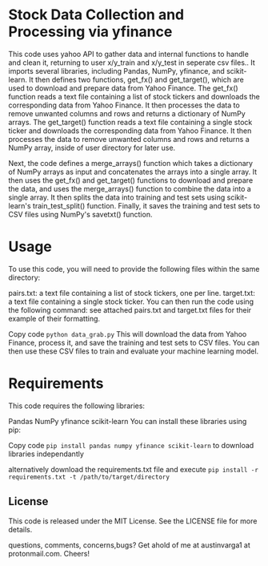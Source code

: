# Stock Data Collection and Processing via yfinance
This code uses yahoo API to gather data and internal functions to handle and clean it, returning to user x/y_train and x/y_test in seperate csv files.. It imports several libraries, including Pandas, NumPy, yfinance, and scikit-learn. It then defines two functions, get_fx() and get_target(), which are used to download and prepare data from Yahoo Finance. The get_fx() function reads a text file containing a list of stock tickers and downloads the corresponding data from Yahoo Finance. It then processes the data to remove unwanted columns and rows and returns a dictionary of NumPy arrays. The get_target() function reads a text file containing a single stock ticker and downloads the corresponding data from Yahoo Finance. It then processes the data to remove unwanted columns and rows and returns a NumPy array, inside of user directory for later use.

Next, the code defines a merge_arrays() function which takes a dictionary of NumPy arrays as input and concatenates the arrays into a single array. It then uses the get_fx() and get_target() functions to download and prepare the data, and uses the merge_arrays() function to combine the data into a single array. It then splits the data into training and test sets using scikit-learn's train_test_split() function. Finally, it saves the training and test sets to CSV files using NumPy's savetxt() function.

# Usage
To use this code, you will need to provide the following files within the same directory:

pairs.txt: a text file containing a list of stock tickers, one per line.
target.txt: a text file containing a single stock ticker.
You can then run the code using the following command:
see attached pairs.txt and target.txt files for their example of their formatting.

Copy code
`python data_grab.py`
This will download the data from Yahoo Finance, process it, and save the training and test sets to CSV files. You can then use these CSV files to train and evaluate your machine learning model.

# Requirements
This code requires the following libraries:

Pandas
NumPy
yfinance
scikit-learn
You can install these libraries using pip:

Copy code
`pip install pandas numpy yfinance scikit-learn` to download libraries independantly

alternatively download the requirements.txt file and execute
`pip install -r requirements.txt -t /path/to/target/directory`

## License
This code is released under the MIT License. See the LICENSE file for more details.



questions, comments, concerns,bugs? Get ahold of me at austinvarga1 at protonmail.com.
Cheers!
